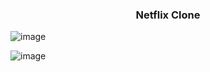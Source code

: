 <h3 align="center">Netflix Clone</h3>

![image](https://github.com/user-attachments/assets/05930f20-f5d4-48cc-9944-e14818fffeea)

![image](https://github.com/user-attachments/assets/7733f5de-50b5-4b69-9ca5-0d5dcd27cc74)



